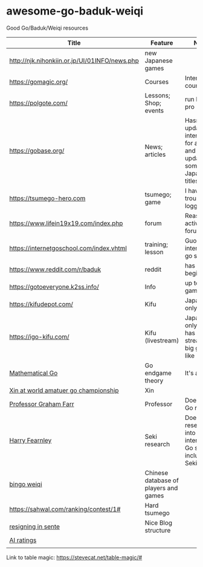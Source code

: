 # awesome-go-baduk-weiqi
Good Go/Baduk/Weiqi resources 

| Title                                                                                                           | Feature                               | Notes                                                                          | Active |
|-----------------------------------------------------------------------------------------------------------------|---------------------------------------|--------------------------------------------------------------------------------|--------|
| http://njk.nihonkiin.or.jp/UI/01INFO/news.php                                                                   | new Japanese games                    |                                                                                | Yes    |
| https://gomagic.org/                                                                                            | Courses                               | Interactive courses                                                            |        |
| https://polgote.com/                                                                                            | Lessons; Shop; events                 | run by go pro                                                                  |        |
| https://gobase.org/                                                                                             | News; articles                        | Hasn't updated internationsl for a while and updated some 2020 Japanese titles | No     |
| https://tsumego-hero.com                                                                                        | tsumego; game                         | I have trouble logging in                                                      |        |
| https://www.lifein19x19.com/index.php                                                                           | forum                                 | Reasonably active forum                                                        |        |
| https://internetgoschool.com/index.vhtml                                                                        | training; lesson                      | Guo Juan's interactive go school                                               |        |
| https://www.reddit.com/r/baduk                                                                                  | reddit                                | has a nice beginer link                                                        |        |
| https://gotoeveryone.k2ss.info/                                                                                 | Info                                  | up to date game info                                                           | Yes    |
| https://kifudepot.com/                                                                                          | Kifu                                  | Japanese only                                                                  | Yes    |
| https://igo-kifu.com/                                                                                           | Kifu (livestream)                     | Japanese only; but has live stream of big games like Kisei                     | Yes    |
| [Mathematical Go](https://www.youtube.com/watch?list=PL329A9A14A4F7D8E7&v=rNvP6a8sTnI&feature=youtu.be)         | Go endgame theory                     | It's a book                                                                    | NA     |
| [Xin at world amatuer go championship](https://www.youtube.com/watch?v=F8MCjk9kC0M&t=22573s)                    | Xin                                   |                                                                                | NA     |
| [Professor Graham Farr](https://research.monash.edu/en/persons/graham-farr)                                     | Professor                             | Does lots of Go research                                                       |        |
| [Harry Fearnley](http://harryfearnley.com/)                                                                     | Seki research                         | Does research into interesting Go stuff including Seki                         | Yes    |
| [bingo weiqi](http://bingoweiqi.com/pwdo/current_titles.php)                                                    | Chinese database of players and games |                                                                                |        |
| https://sahwal.com/ranking/contest/1#                                                                           | Hard tsumego                          |                                                                                |        |
| [resigning in sente](https://resigning-in-sente.github.io/joseki/44/2021/02/21/44-33-invasion-2-2-34-invasion/) | Nice Blog structure                   |                                                                                |        |
| [AI ratings](https://github.com/breakwa11/GoAIRatings)                                                          |                                       |                                                                                |        |
|                                                                                                                 |                                       |                                                                                |        |


Link to table magic: https://stevecat.net/table-magic/#

